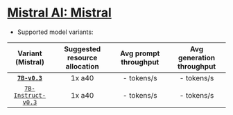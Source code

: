 # [Mistral AI: Mistral](https://huggingface.co/mistralai)
* Supported model variants:

| Variant (Mistral) | Suggested resource allocation | Avg prompt throughput | Avg generation throughput |
|:----------:|:----------:|:----------:|:----------:|
|[**`7B-v0.3`**](https://huggingface.co/mistralai/Mistral-7B-v0.3)| 1x a40 | - tokens/s | - tokens/s |
|[`7B-Instruct-v0.3`](https://huggingface.co/mistralai/Mistral-7B-Instruct-v0.3)| 1x a40 | - tokens/s | - tokens/s|
